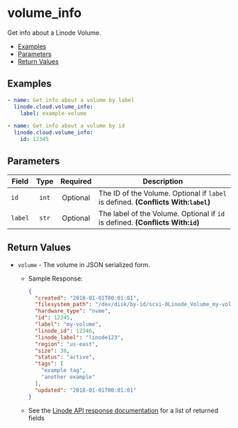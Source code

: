 # volume_info

Get info about a Linode Volume.


- [Examples](#examples)
- [Parameters](#parameters)
- [Return Values](#return-values)

## Examples

```yaml
- name: Get info about a volume by label
  linode.cloud.volume_info:
    label: example-volume

- name: Get info about a volume by id
  linode.cloud.volume_info:
    id: 12345
```










## Parameters

| Field     | Type | Required | Description                                                                  |
|-----------|------|----------|------------------------------------------------------------------------------|
| `id` | <center>`int`</center> | <center>Optional</center> | The ID of the Volume. Optional if `label` is defined.  **(Conflicts With:`label`)** |
| `label` | <center>`str`</center> | <center>Optional</center> | The label of the Volume. Optional if `id` is defined.  **(Conflicts With:`id`)** |






## Return Values

- `volume` - The volume in JSON serialized form.

    - Sample Response:
        ```json
        {
          "created": "2018-01-01T00:01:01",
          "filesystem_path": "/dev/disk/by-id/scsi-0Linode_Volume_my-volume",
          "hardware_type": "nvme",
          "id": 12345,
          "label": "my-volume",
          "linode_id": 12346,
          "linode_label": "linode123",
          "region": "us-east",
          "size": 30,
          "status": "active",
          "tags": [
            "example tag",
            "another example"
          ],
          "updated": "2018-01-01T00:01:01"
        }
        ```
    - See the [Linode API response documentation](https://www.linode.com/docs/api/volumes/#volume-view__responses) for a list of returned fields


